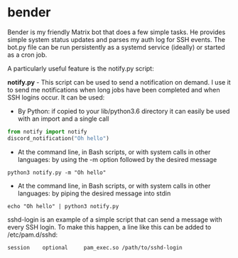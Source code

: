 # bender
Bender is my friendly Matrix bot that does a few simple tasks. He provides simple system status updates and parses my auth log for SSH events. The bot.py file can be run persistently as a systemd service (ideally) or started as a cron job.

A particularly useful feature is the notify.py script:

**notify.py** - This script can be used to send a notification on demand. I use it to send me notifications when long jobs have been completed and when SSH logins occur. It can be used:
* By Python: if copied to your lib/python3.6 directory it can easily be used with an import and a single call
```python
from notify import notify
discord_notification("Oh hello")
```
* At the command line, in Bash scripts, or with system calls in other languages: by using the -m option followed by the desired message
```
python3 notify.py -m "Oh hello"
```
* At the command line, in Bash scripts, or with system calls in other languages: by piping the desired message into stdin
```
echo "Oh hello" | python3 notify.py
```
sshd-login is an example of a simple script that can send a message with every SSH login. To make this happen, a line like this can be added to /etc/pam.d/sshd:
```
session    optional     pam_exec.so /path/to/sshd-login
```

